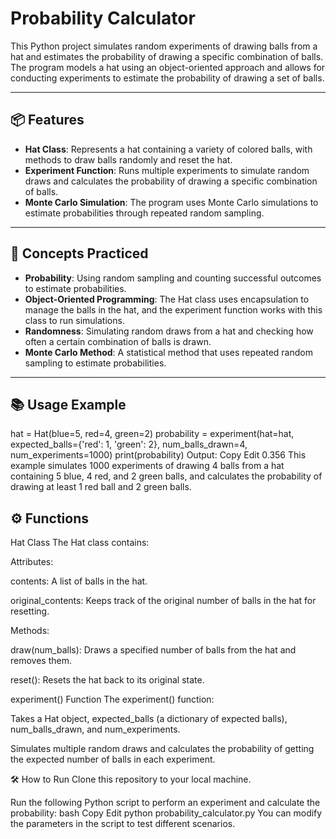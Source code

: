 # Probability Calculator

This Python project simulates random experiments of drawing balls from a hat and estimates the probability of drawing a specific combination of balls. The program models a hat using an object-oriented approach and allows for conducting experiments to estimate the probability of drawing a set of balls.

---

## 📦 Features

- **Hat Class**: Represents a hat containing a variety of colored balls, with methods to draw balls randomly and reset the hat.
- **Experiment Function**: Runs multiple experiments to simulate random draws and calculates the probability of drawing a specific combination of balls.
- **Monte Carlo Simulation**: The program uses Monte Carlo simulations to estimate probabilities through repeated random sampling.

---

## 🧠 Concepts Practiced

- **Probability**: Using random sampling and counting successful outcomes to estimate probabilities.
- **Object-Oriented Programming**: The Hat class uses encapsulation to manage the balls in the hat, and the experiment function works with this class to run simulations.
- **Randomness**: Simulating random draws from a hat and checking how often a certain combination of balls is drawn.
- **Monte Carlo Method**: A statistical method that uses repeated random sampling to estimate probabilities.

---

## 📚 Usage Example

hat = Hat(blue=5, red=4, green=2)
probability = experiment(hat=hat, expected_balls={'red': 1, 'green': 2}, num_balls_drawn=4, num_experiments=1000)
print(probability)
Output:
Copy
Edit
0.356
This example simulates 1000 experiments of drawing 4 balls from a hat containing 5 blue, 4 red, and 2 green balls, and calculates the probability of drawing at least 1 red ball and 2 green balls.

## ⚙️ Functions

Hat Class
The Hat class contains:

Attributes:

contents: A list of balls in the hat.

original_contents: Keeps track of the original number of balls in the hat for resetting.

Methods:

draw(num_balls): Draws a specified number of balls from the hat and removes them.

reset(): Resets the hat back to its original state.

experiment() Function
The experiment() function:

Takes a Hat object, expected_balls (a dictionary of expected balls), num_balls_drawn, and num_experiments.

Simulates multiple random draws and calculates the probability of getting the expected number of balls in each experiment.

🛠️ How to Run
Clone this repository to your local machine.

Run the following Python script to perform an experiment and calculate the probability:
bash
Copy
Edit
python probability_calculator.py
You can modify the parameters in the script to test different scenarios.
